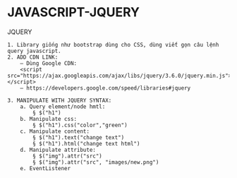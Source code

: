 # JAVASCRIPT-JQUERY

JQUERY

	1. Library giống như bootstrap dùng cho CSS, dùng viết gọn câu lệnh query javascript.
	2. ADD CDN LINK:
		– Dùng Google CDN: 
		<script src="https://ajax.googleapis.com/ajax/libs/jquery/3.6.0/jquery.min.js"></script>
		– https://developers.google.com/speed/libraries#jquery
	
	3. MANIPULATE WITH JQUERY SYNTAX:
		a. Query element/node hmtl: 
			§ $("h1")
		b. Manipulate css: 
			§ $("h1").css("color","green")
		c. Manipulate content:  
			§ $("h1").text("change text")
			§ $("h1").html("change text html")
		d. Manipulate attribute: 
			§ $("img").attr("src")
			§ $("img").attr("src", "images/new.png")
		e. EventListener

